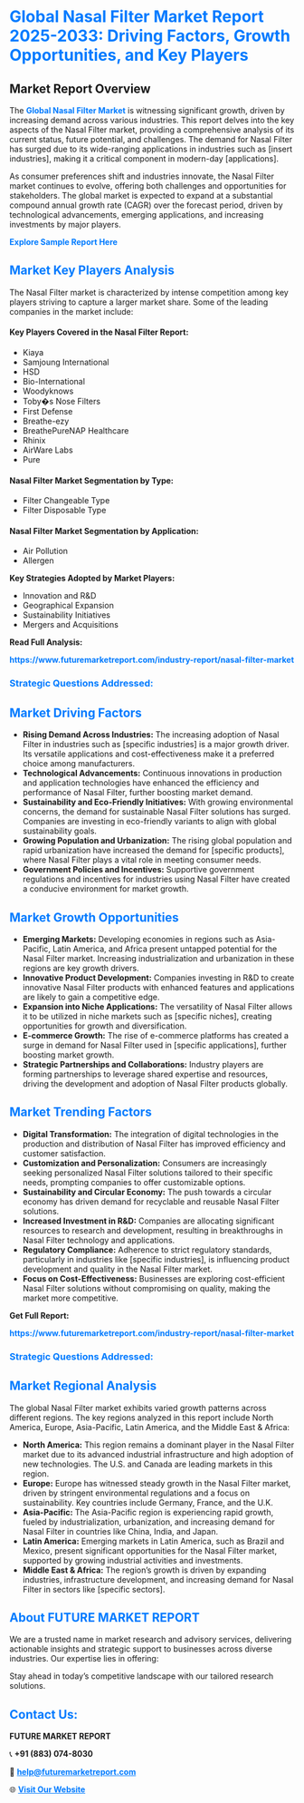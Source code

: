 <h1 style="color: #007BFF;">Global Nasal Filter Market Report 2025-2033: Driving Factors, Growth Opportunities, and Key Players</h1>

<section id="overview">
<h2>Market Report Overview</h2>
<p>The <a href="https://www.futuremarketreport.com/industry-report/nasal-filter-market" style="color: #007BFF; text-decoration: none;"><strong>Global Nasal Filter Market</strong></a> is witnessing significant growth, driven by increasing demand across various industries. This report delves into the key aspects of the Nasal Filter market, providing a comprehensive analysis of its current status, future potential, and challenges. The demand for Nasal Filter has surged due to its wide-ranging applications in industries such as [insert industries], making it a critical component in modern-day [applications].</p>
<p>As consumer preferences shift and industries innovate, the Nasal Filter market continues to evolve, offering both challenges and opportunities for stakeholders. The global market is expected to expand at a substantial compound annual growth rate (CAGR) over the forecast period, driven by technological advancements, emerging applications, and increasing investments by major players.</p>
</section>

<section id="overview">
<p><a href="https://www.futuremarketreport.com/request-sample/reportId=61144" style="color: #007BFF; text-decoration: none;"><strong>Explore Sample Report Here</strong></a></p>
</section>

<section id="key-players">
<h2 style="color: #007BFF;">Market Key Players Analysis</h2>
<p>The Nasal Filter market is characterized by intense competition among key players striving to capture a larger market share. Some of the leading companies in the market include:</p>
<h4>Key Players Covered in the Nasal Filter Report:</h4>
<ul><li>Kiaya</li><li>Samjoung International</li><li>HSD</li><li>Bio-International</li><li>Woodyknows</li><li>Toby�s Nose Filters</li><li>First Defense</li><li>Breathe-ezy</li><li>BreathePureNAP Healthcare</li><li>Rhinix</li><li>AirWare Labs</li><li>Pure</li></ul>
<h4>Nasal Filter Market Segmentation by Type:</h4>
<ul><li>Filter Changeable Type</li><li>Filter Disposable Type</li></ul>

<h4>Nasal Filter Market Segmentation by Application:</h4>
<ul><li>Air Pollution</li><li>Allergen</li></ul>
<p><strong>Key Strategies Adopted by Market Players:</strong></p>
<ul>
<li>Innovation and R&D</li>
<li>Geographical Expansion</li>
<li>Sustainability Initiatives</li>
<li>Mergers and Acquisitions</li>
</ul>
</section>

<section>
<p><strong>Read Full Analysis: </strong></p><a href="https://www.futuremarketreport.com/industry-report/nasal-filter-market" style="color: #007BFF; text-decoration: none;"><strong>https://www.futuremarketreport.com/industry-report/nasal-filter-market</strong></a>
<h3 style="color: #007BFF;">Strategic Questions Addressed:</h3>
</section>

<section id="driving-factors">
<h2 style="color: #007BFF;">Market Driving Factors</h2>
<ul>
<li><strong>Rising Demand Across Industries:</strong> The increasing adoption of Nasal Filter in industries such as [specific industries] is a major growth driver. Its versatile applications and cost-effectiveness make it a preferred choice among manufacturers.</li>
<li><strong>Technological Advancements:</strong> Continuous innovations in production and application technologies have enhanced the efficiency and performance of Nasal Filter, further boosting market demand.</li>
<li><strong>Sustainability and Eco-Friendly Initiatives:</strong> With growing environmental concerns, the demand for sustainable Nasal Filter solutions has surged. Companies are investing in eco-friendly variants to align with global sustainability goals.</li>
<li><strong>Growing Population and Urbanization:</strong> The rising global population and rapid urbanization have increased the demand for [specific products], where Nasal Filter plays a vital role in meeting consumer needs.</li>
<li><strong>Government Policies and Incentives:</strong> Supportive government regulations and incentives for industries using Nasal Filter have created a conducive environment for market growth.</li>
</ul>
</section>

<section id="growth-opportunities">
<h2 style="color: #007BFF;">Market Growth Opportunities</h2>
<ul>
<li><strong>Emerging Markets:</strong> Developing economies in regions such as Asia-Pacific, Latin America, and Africa present untapped potential for the Nasal Filter market. Increasing industrialization and urbanization in these regions are key growth drivers.</li>
<li><strong>Innovative Product Development:</strong> Companies investing in R&D to create innovative Nasal Filter products with enhanced features and applications are likely to gain a competitive edge.</li>
<li><strong>Expansion into Niche Applications:</strong> The versatility of Nasal Filter allows it to be utilized in niche markets such as [specific niches], creating opportunities for growth and diversification.</li>
<li><strong>E-commerce Growth:</strong> The rise of e-commerce platforms has created a surge in demand for Nasal Filter used in [specific applications], further boosting market growth.</li>
<li><strong>Strategic Partnerships and Collaborations:</strong> Industry players are forming partnerships to leverage shared expertise and resources, driving the development and adoption of Nasal Filter products globally.</li>
</ul>
</section>

<section id="trending-factors">
<h2 style="color: #007BFF;">Market Trending Factors</h2>
<ul>
<li><strong>Digital Transformation:</strong> The integration of digital technologies in the production and distribution of Nasal Filter has improved efficiency and customer satisfaction.</li>
<li><strong>Customization and Personalization:</strong> Consumers are increasingly seeking personalized Nasal Filter solutions tailored to their specific needs, prompting companies to offer customizable options.</li>
<li><strong>Sustainability and Circular Economy:</strong> The push towards a circular economy has driven demand for recyclable and reusable Nasal Filter solutions.</li>
<li><strong>Increased Investment in R&D:</strong> Companies are allocating significant resources to research and development, resulting in breakthroughs in Nasal Filter technology and applications.</li>
<li><strong>Regulatory Compliance:</strong> Adherence to strict regulatory standards, particularly in industries like [specific industries], is influencing product development and quality in the Nasal Filter market.</li>
<li><strong>Focus on Cost-Effectiveness:</strong> Businesses are exploring cost-efficient Nasal Filter solutions without compromising on quality, making the market more competitive.</li>
</ul>
</section>

<section>
<p><strong>Get Full Report: </strong></p><a href="https://www.futuremarketreport.com/industry-report/nasal-filter-market" style="color: #007BFF; text-decoration: none;"><strong>https://www.futuremarketreport.com/industry-report/nasal-filter-market</strong></a>
<h3 style="color: #007BFF;">Strategic Questions Addressed:</h3>
</section>


<section id="regional-analysis">
<h2 style="color: #007BFF;">Market Regional Analysis</h2>
<p>The global Nasal Filter market exhibits varied growth patterns across different regions. The key regions analyzed in this report include North America, Europe, Asia-Pacific, Latin America, and the Middle East & Africa:</p>
<ul>
<li><strong>North America:</strong> This region remains a dominant player in the Nasal Filter market due to its advanced industrial infrastructure and high adoption of new technologies. The U.S. and Canada are leading markets in this region.</li>
<li><strong>Europe:</strong> Europe has witnessed steady growth in the Nasal Filter market, driven by stringent environmental regulations and a focus on sustainability. Key countries include Germany, France, and the U.K.</li>
<li><strong>Asia-Pacific:</strong> The Asia-Pacific region is experiencing rapid growth, fueled by industrialization, urbanization, and increasing demand for Nasal Filter in countries like China, India, and Japan.</li>
<li><strong>Latin America:</strong> Emerging markets in Latin America, such as Brazil and Mexico, present significant opportunities for the Nasal Filter market, supported by growing industrial activities and investments.</li>
<li><strong>Middle East & Africa:</strong> The region’s growth is driven by expanding industries, infrastructure development, and increasing demand for Nasal Filter in sectors like [specific sectors].</li>
</ul>
</section>

<footer>
<h2 style="color: #007BFF;">About FUTURE MARKET REPORT</h2>
<p>We are a trusted name in market research and advisory services, delivering actionable insights and strategic support to businesses across diverse industries. Our expertise lies in offering:</p>

<p>Stay ahead in today’s competitive landscape with our tailored research solutions.</p>

<h2 style="color: #007BFF;">Contact Us:</h2>
<p><strong>FUTURE MARKET REPORT</strong></p>
<p>📞 <strong>+91 (883) 074-8030</strong></p>
<p>📧 <strong><a href="mailto:help@futuremarketreport.com" style="color: #007BFF;">help@futuremarketreport.com</a></strong></p>
<p>🌐 <strong><a href="https://www.futuremarketreport.com/" style="color: #007BFF;">Visit Our Website</a></strong></p>
</footer>